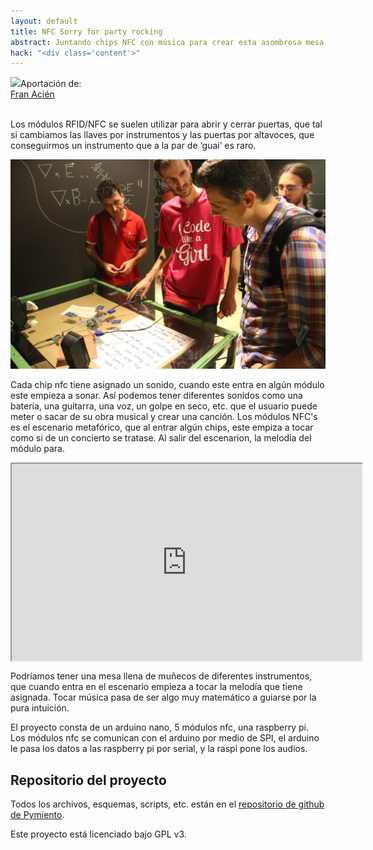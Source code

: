 ```yaml
---
layout: default
title: NFC Sorry for party rocking
abstract: Juntando chips NFC con música para crear esta asombrosa mesa de mezclas que te dejará indiferente
hack: "<div class='content'>"
---
```


<div class="reference"><a href="../../people/francisco-acien.html"><img src="../../people/fran.jpg"></a>Aportación de:<br><a href="../../people/francisco-acien.html">Fran Acién</a></div>
<br>

Los módulos RFID/NFC se suelen utilizar para abrir y cerrar puertas, que tal si cambiamos las llaves por instrumentos y las puertas por altavoces, que conseguirmos un instrumento que a la par de ‘guai’ es raro.

![Mesa](NFCSorryForPartyRocking.jpg)

Cada chip nfc tiene asignado un sonido, cuando este entra en algún módulo este empieza a sonar. Así podemos tener diferentes sonidos como una batería, una guitarra, una voz, un golpe en seco, etc. que el usuario puede meter o sacar de su obra musical y crear una canción. Los módulos NFC's es el escenario metafórico, que al entrar algún chips, este empiza a tocar como si de un concierto se tratase. Al salir del escenarion, la melodía del módulo para.

 <iframe width="560" height="315" align="center" src="https://www.youtube.com/embed/0RvY7xLZidY" allowfullscreen></iframe>

Podríamos tener una mesa llena de muñecos de diferentes instrumentos, que cuando entra en el escenario empieza a tocar la melodía que tiene asignada. Tocar música pasa de ser algo muy matemático a guiarse por la pura intuición.

El proyecto consta de un arduino nano, 5 módulos nfc, una raspberry pi. Los módulos nfc se comunican con el arduino por medio de SPI, el arduino le pasa los datos a las raspberry pi por serial, y la raspi pone los audios.

## Repositorio del proyecto

Todos los archivos, esquemas, scripts, etc. están en el [repositorio de github de Pymiento](https://github.com/PymientoProject/MusicaFiguras).

Este proyecto está licenciado bajo GPL v3.


